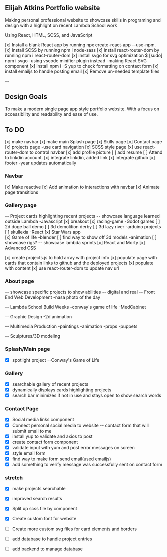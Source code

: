 ## Elijah Atkins Portfolio website
Making personal professional website to showcase skills
in programing and design with a highlight on recent 
Lambda School work

Using React, HTML, SCSS, and JavaScript

[x] Install a blank React app by running npx create-react-app <app-name> --use-npm.
[x] Install SCSS by running npm i node-sass
[x] Install react-router-dom by running npm i react-router-dom
[x] install svgo for svg optimization $ [sudo] npm i svgo
    -using vscode minifier plugin instead
    -making React SVG component
[x] install npm i -S yup to check formatting on contact form
[x] install emailjs to handle posting email
[x] Remove un-needed template files

--

## Design Goals
 
 To make a modern single page app style portfolio website. With a focus on accessibility and readability and ease of use. 
 
## To DO

[x] make navbar
[x] make main Splash page 
[x] Skills page
[x] Contact page
[x] projects page -use card navigation
[x] SCSS style page
[x] use react-router-dom to control navbar
[x] add profile picture
[ ] add resume 
[ ] Attend to linkdin account.
[x] integrate linkdin, added link
[x] integrate github
[x] footer -year updates automatically

### Navbar

[x] Make reactive
[x] Add animation to interactions with navbar
[x] Animate page transitions

### Gallery page
-- Project cards highlighting recent projects
-- showcase language learned outside Lambda
    -Javascript
        [x] breakout
        [x] racing-game
    -Godot games
        [ ] 2d doge ball demo
        [ ] 3d demolition derby
        [ ] 3d lazy river
    -arduino projects
        [ ] skullexia
    -React 
         [x] Star Wars app  
         [x] Game of life 
    -blender
        [ ] find way to show off 3d models
    -animation
        [ ] showcase rigs?
-- showcase lambda sprints
        [x] React and Morty
        [x] Advanced CSS


[x] create projects.js to hold array with project info
[x] populate page with cards that contain links to github and the deployed projects
[x] populate with content
[x] use react-router-dom to update nav url

### About page

-- showcase specific projects to show abilities
-- digital and real
-- Front End Web Development
    -nasa photo of the day

-- Lambda School Build Weeks
    -conway's game of life
    -MedCabinet
    
-- Graphic Design 
    -2d animation

-- Multimedia Production
    -paintings 
    -animation
    -props 
    -puppets

-- Sculptures/3D modeling

### Splash/Main page

-[x] spotlight project
--Conway's Game of Life


### Gallery

-[x] searchable gallery of recent projects
-[x] dynamically displays cards highlighting projects
-[x] search bar minimizes if not in use and stays open to show search words

### Contact Page

-[x] Social media links component
-[x] Connect personal social media to website
-- contact form that will submit email to me
-[x] install yup to validate and axios to post
-[x] create contact form component
-[x] validate input with yum and post error messages on screen
-[x] style email form
-[x] find way to make form send email(used emailjs)
-[x] add something to verify message was successfully sent on contact form

### stretch

-[x] make projects searchable
-[x] improved search results
-[x] Split up scss file by component
-[x] Create custom font for website
-[ ] Create more custom svg files for card elements and borders
-[ ] add database to handle project entries 
-[ ] add backend to manage database


